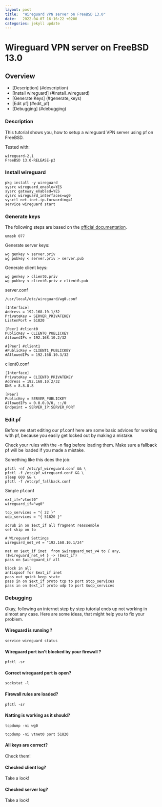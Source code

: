 ```yaml
---
layout: post
title:  "Wireguard VPN server on FreeBSD 13.0"
date:   2022-04-07 16:16:22 +0200
categories: jekyll update
---
```


# Wireguard VPN server on FreeBSD 13.0

## Overview
- [Description] (#description)
- [Install wireguard] (#install_wireguard)
- [Generate Keys] (#generate_keys)
- [Edit pf] (#edit_pf)
- [Debugging] (#debugging)



<a name="description"></a>
### Description 
This tutorial shows you, how to setup a wireguard VPN server using pf on FreeBSD.

Tested with: 
```
wireguard-2,1
FreeBSD 13.0-RELEASE-p3
```



<a name="install_wireguard"></a>
### Install wireguard
```
‌pkg install -y wireguard
sysrc wireguard_enable=YES
sysrc gateway_enabled=YES
sysrc wireguard_interfaces=wg0
sysctl net.inet.ip.forwarding=1
service wireguard start
```





<a name="generate_keys"></a>
### Generate keys
The following steps are based on the [official documentation](https://www.wireguard.com/quickstart/).


```
umask 077
```


Generate server keys:
```
wg genkey > server.priv
wg pubkey < server.priv > server.pub
```

Generate client keys:
```
wg genkey > client0.priv
wg pubkey < client0.priv > client0.pub
```


server.conf

```
/usr/local/etc/wireguard/wg0.conf
```


```
[Interface]
Address = 192.168.10.1/32
PrivateKey = SERVER_PRIVATEKEY
ListenPort = 51820

[Peer] #client0
PublicKey = CLIENT0_PUBLICKEY
AllowedIPs = 192.168.10.2/32

#[Peer] #client1
#PublicKey = CLIENT1_PUBLICKEY
#AllowedIPs = 192.168.10.3/32

```





client0.conf

```
[Interface]
PrivateKey = CLIENT0_PRIVATEKEY
Address = 192.168.10.2/32
DNS = 8.8.8.8

[Peer]
PublicKey = SERVER_PUBLICKEY
AllowedIPs = 0.0.0.0/0, ::/0
Endpoint = SERVER_IP:SERVER_PORT
```






<a name="edit_pf"></a>
### Edit pf
Before we start editing our pf.conf here are some basic advices for working with pf, because you easily get locked out by making a mistake.

Check your rules with the -n flag before loading them.
Make sure a fallback pf will be loaded if you made a mistake. 

Something like this does the job:
```
pfctl -nf /etc/pf_wireguard.conf && \
pfctl -f /etc/pf_wireguard.conf && \
sleep 600 && \
pfctl -f /etc/pf_fallback.conf
```
 


Simple pf.conf

```
ext_if="vtnet0"
wireguard_if="wg0"

tcp_services = "{ 22 }"
udp_services = "{ 51820 }"

scrub in on $ext_if all fragment reassemble
set skip on lo

# Wireguard Settings
wireguard_net_v4 = "192.168.10.1/24"

nat on $ext_if inet  from $wireguard_net_v4 to { any, !$wireguard_net_v4 } -> ($ext_if)
pass on $wireguard_if all

block in all
antispoof for $ext_if inet
pass out quick keep state
pass in on $ext_if proto tcp to port $tcp_services
pass in on $ext_if proto udp to port $udp_services

```


<a name="debugging"></a>

### Debugging 
Okay, following an internet step by step tutorial ends up not working in almost any case. 
Here are some ideas, that might help you to fix your problem. 


#### Wireguard is running ?
```
service wireguard status
```


#### Wireguard port isn't blocked by your firewall ?
```
pfctl -sr
```

#### Correct wireguard port is open?
```
sockstat -l 
```

#### Firewall rules are loaded?
```
pfctl -sr
```


#### Natting is working as it should?

```
tcpdump -ni wg0
```

```
tcpdump -ni vtnet0 port 51820
```


#### All keys are correct?
Check them!

#### Checked client log?
Take a look!

#### Checked server log?
Take a look!
